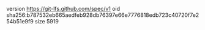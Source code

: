 version https://git-lfs.github.com/spec/v1
oid sha256:b787532eb665aedfeb928db76397e66e7776818edb723c40720f7e254b51e9f9
size 5919
